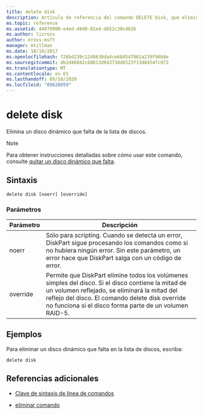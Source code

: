 ```yaml
---
title: delete disk
description: Artículo de referencia del comando DELETE Disk, que elimina un disco dinámico que falta en la lista de discos.
ms.topic: reference
ms.assetid: 44079900-e4ed-49d0-81e4-d652c38cd636
ms.author: lizross
author: eross-msft
manager: mtillman
ms.date: 10/16/2017
ms.openlocfilehash: f26bd239c1248630da4ce684547961a239f96b8e
ms.sourcegitcommit: db2d46842c68813d043738d6523f13d8454fc972
ms.translationtype: MT
ms.contentlocale: es-ES
ms.lasthandoff: 09/10/2020
ms.locfileid: "89628859"
---
```

# <a name="delete-disk"></a>delete disk

Elimina un disco dinámico que falta de la lista de discos.

> [!NOTE]
> Para obtener instrucciones detalladas sobre cómo usar este comando, consulte [quitar un disco dinámico que falta](/previous-versions/windows/it-pro/windows-server-2008-r2-and-2008/cc753029(v=ws.11)).

## <a name="syntax"></a>Sintaxis

```
delete disk [noerr] [override]
```

### <a name="parameters"></a>Parámetros

| Parámetro | Descripción |
| --------- | ----------- |
| noerr | Sólo para scripting. Cuando se detecta un error, DiskPart sigue procesando los comandos como si no hubiera ningún error. Sin este parámetro, un error hace que DiskPart salga con un código de error. |
| override | Permite que DiskPart elimine todos los volúmenes simples del disco. Si el disco contiene la mitad de un volumen reflejado, se eliminará la mitad del reflejo del disco. El comando delete disk override no funciona si el disco forma parte de un volumen RAID-5. |

## <a name="examples"></a>Ejemplos

Para eliminar un disco dinámico que falta en la lista de discos, escriba:

```
delete disk
```

## <a name="additional-references"></a>Referencias adicionales

- [Clave de sintaxis de línea de comandos](command-line-syntax-key.md)

- [eliminar comando](delete.md)

